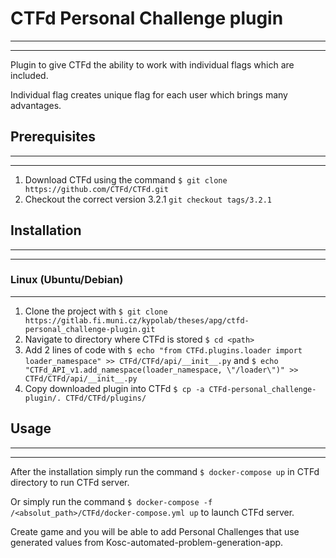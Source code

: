 # CTFd Personal Challenge plugin
---
---
Plugin to give CTFd the ability to work with individual flags which are included.

Individual flag creates unique flag for each user which brings many advantages.

## Prerequisites
---
---
1. Download CTFd using the command `$ git clone https://github.com/CTFd/CTFd.git`
2. Checkout the correct version 3.2.1 `git checkout tags/3.2.1`

## Installation
---
---
### Linux (Ubuntu/Debian)
---

1. Clone the project with `$ git clone https://gitlab.fi.muni.cz/kypolab/theses/apg/ctfd-personal_challenge-plugin.git`
2. Navigate to directory where CTFd is stored `$ cd <path>`
3. Add 2 lines of code with  `$ echo "from CTFd.plugins.loader import loader_namespace" >> CTFd/CTFd/api/__init__.py` and `$ echo "CTFd_API_v1.add_namespace(loader_namespace, \"/loader\")" >> CTFd/CTFd/api/__init__.py`
4. Copy downloaded plugin into CTFd `$ cp -a CTFd-personal_challenge-plugin/. CTFd/CTFd/plugins/`


## Usage
---
---
After the installation simply run the command `$ docker-compose up` in CTFd directory to run CTFd server.

Or simply run the command `$ docker-compose -f /<absolut_path>/CTFd/docker-compose.yml up` to launch CTFd server.

Create game and you will be able to add Personal Challenges that use generated values from Kosc-automated-problem-generation-app. 